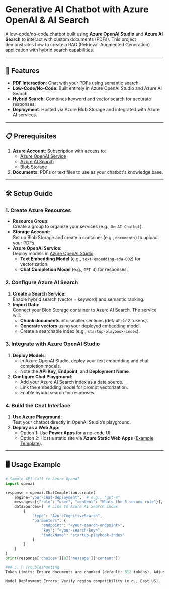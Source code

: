 # Generative AI Chatbot with Azure OpenAI & AI Search

A low-code/no-code chatbot built using **Azure OpenAI Studio** and **Azure AI Search** to interact with custom documents (PDFs). This project demonstrates how to create a RAG (Retrieval-Augmented Generation) application with hybrid search capabilities.

---

## 🚀 Features
- **PDF Interaction**: Chat with your PDFs using semantic search.
- **Low-Code/No-Code**: Built entirely in Azure OpenAI Studio and Azure AI Search.
- **Hybrid Search**: Combines keyword and vector search for accurate responses.
- **Deployment**: Hosted via Azure Blob Storage and integrated with Azure AI services.

---

## 📋 Prerequisites
1. **Azure Account**: Subscription with access to:
   - [Azure OpenAI Service](https://azure.microsoft.com/en-us/products/ai-services/openai-service)
   - [Azure AI Search](https://azure.microsoft.com/en-us/products/ai-services/ai-search)
   - [Blob Storage](https://azure.microsoft.com/en-us/products/storage/blobs)
2. **Documents**: PDFs or text files to use as your chatbot's knowledge base.

---

## 🛠️ Setup Guide

### 1. Create Azure Resources
- **Resource Group**:  
  Create a group to organize your services (e.g., `GenAI-Chatbot`).
- **Storage Account**:  
  Set up Blob Storage and create a container (e.g., `documents`) to upload your PDFs.
- **Azure OpenAI Service**:  
  Deploy models in [Azure OpenAI Studio](https://oai.azure.com/):
  - **Text Embedding Model** (e.g., `text-embedding-ada-002`) for vectorization.
  - **Chat Completion Model** (e.g., `GPT-4`) for responses.

### 2. Configure Azure AI Search
1. **Create a Search Service**:  
   Enable hybrid search (vector + keyword) and semantic ranking.
2. **Import Data**:  
   Connect your Blob Storage container to Azure AI Search. The service will:
   - **Chunk documents** into smaller sections (default: 512 tokens).
   - **Generate vectors** using your deployed embedding model.
   - Create a searchable index (e.g., `startup-playbook-index`).

### 3. Integrate with Azure OpenAI Studio
1. **Deploy Models**:  
   - In Azure OpenAI Studio, deploy your text embedding and chat completion models.
   - Note the **API Key**, **Endpoint**, and **Deployment Name**.
2. **Configure Chat Playground**:  
   - Add your Azure AI Search index as a data source.
   - Link the embedding model for prompt vectorization.
   - Enable hybrid search for responses.

### 4. Build the Chat Interface
1. **Use Azure Playground**:  
   Test your chatbot directly in OpenAI Studio’s playground.
2. **Deploy as a Web App**:  
   - Option 1: Use **Power Apps** for a no-code UI.
   - Option 2: Host a static site via **Azure Static Web Apps** ([Example Template](https://github.com/Azure-Samples/azure-openai-samples)).

---

## 🖥️ Usage Example
```python
# Sample API Call to Azure OpenAI
import openai

response = openai.ChatCompletion.create(
    engine="your-chat-deployment",  # e.g., "gpt-4"
    messages=[{"role": "user", "content": "Whats the 5 second rule"}],
    dataSources=[  # Link to Azure AI Search index
        {
            "type": "AzureCognitiveSearch",
            "parameters": {
                "endpoint": "<your-search-endpoint>",
                "key": "<your-search-key>",
                "indexName": "startup-playbook-index"
            }
        }
    ]
)
print(response['choices'][0]['message']['content'])

### 5. 🔧 Troubleshooting
Token Limits: Ensure documents are chunked (default: 512 tokens). Adjust in AI Search settings.

Model Deployment Errors: Verify region compatibility (e.g., East US).